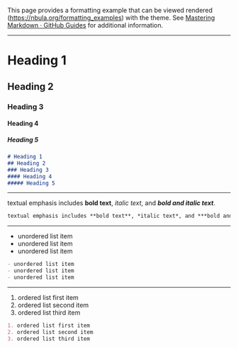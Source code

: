 This page provides a formatting example that can be viewed rendered (https://nbula.org/formatting_examples) with the theme. See [Mastering Markdown · GitHub Guides](https://guides.github.com/features/mastering-markdown/) for additional information.

-----

# Heading 1
## Heading 2
### Heading 3
#### Heading 4
##### Heading 5

```markdown
# Heading 1
## Heading 2
### Heading 3
#### Heading 4
##### Heading 5
```

-----

textual emphasis includes **bold text**, *italic text*, and ***bold and italic text***.

```markdown
textual emphasis includes **bold text**, *italic text*, and ***bold and italic text***.
```

-----


- unordered list item
- unordered list item
- unordered list item

```markdown
- unordered list item
- unordered list item
- unordered list item
```

-----

1. ordered list first item
2. ordered list second item
3. ordered list third item

```markdown
1. ordered list first item
2. ordered list second item
3. ordered list third item
```
